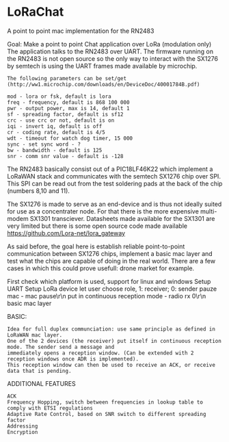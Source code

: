 # LoRaChat
A point to point mac implementation for the RN2483

Goal: Make a point to point Chat application over LoRa (modulation only) 
	The application talks to the RN2483 over UART. The firmware running on the RN2483 is not open source so 
	the only way to interact with the SX1276 by semtech is using the UART frames made available by microchip.
	
	The following parameters can be set/get (http://ww1.microchip.com/downloads/en/DeviceDoc/40001784B.pdf)

	mod - lora or fsk, default is lora
	freq - frequency, default is 868 100 000
	pwr - output power, max is 14, default 1
	sf - spreading factor, default is sf12
	crc - use crc or not, default is on
	iqi - invert iq, default is off
	cr - coding rate, default is 4/5
	wdt - timeout for watch dog timer, 15 000
	sync - set sync word - ?
	bw - bandwidth - default is 125
	snr - comm snr value - default is -128

The RN2483 basically consist out of a PIC18LF46K22 which implement a LoRaWAN stack and communicates with 
the semtech SX1276 chip over SPI. This SPI can be read out from the test soldering pads at the back of the
chip (numbers 8,10 and 11). 

The SX1276 is made to serve as an end-device and is thus not ideally suited for use as a concentrater node.
For that there is the more expensive multi-modem SX1301 transciever. Datasheets made available for the SX1301
are very limited but there is some open source code made available https://github.com/Lora-net/lora_gateway 

As said before, the goal here is establish reliable point-to-point communication between SX1276 chips, implement
a basic mac layer and test what the chips are capable of doing in the real world. There are a few cases in which 
this could prove usefull: drone market for example.

First check which platform is used, support for linux and windows
Setup UART
Setup LoRa device
let user choose role, 1: receiver; 0: sender
pauze mac - mac pause\r\n
put in continuous reception mode - radio rx 0\r\n
basic mac layer

BASIC:

	Idea for full duplex communciation: use same principle as defined in LoRaWAN mac layer.
	One of the 2 devices (the receiver) put itself in continuous reception mode. The sender send a message and
	immediately opens a reception window. (Can be extended with 2 reception windows once ADR is implemented).
	This reception window can then be used to receive an ACK, or receive data that is pending. 

ADDITIONAL FEATURES
	
	ACK 
	Frequency Hopping, switch between frequencies in lookup table to comply with ETSI regulations
	Adaptive Rate Control, based on SNR switch to different spreading factor
	Addressing
	Encryption
